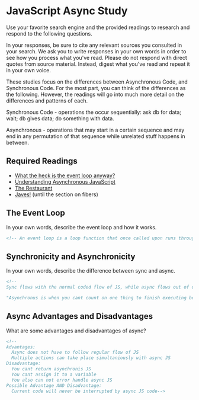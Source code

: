 # JavaScript Async Study

Use your favorite search engine and the provided readings to research and
respond to the following questions.

In your responses, be sure to cite any relevant sources you consulted in your
search. We ask you to write responses in your own words in order to see how you
process what you've read. Please do not respond with direct quotes from source
material. Instead, digest what you've read and repeat it in your own voice.

These studies focus on the differences between Asynchronous Code, and
Synchronous Code. For the most part, you can think of the differences as the
following. However, the readings will go into much more detail on the
differences and patterns of each.

Synchronous Code - operations the occur sequentially: ask db for data; wait; db gives data; do something with data.

Asynchronous - operations that may start in a certain sequence and may end in any permutation of that sequence while unrelated stuff happens in between.

## Required Readings

-   [What the heck is the event loop anyway?](https://www.youtube.com/watch?v=8aGhZQkoFbQ)
-   [Understanding Asynchronous JavaScript](https://www.youtube.com/watch?v=vMfg0xGjcOI)
-   [The Restaurant](https://www.codeschool.com/blog/2014/10/30/understanding-node-js/)
-   [Javes!](https://www.discovermeteor.com/blog/understanding-sync-async-javascript-node/) (until the section on fibers)

## The Event Loop

In your own words, describe the event loop and how it works.

```md
<!-- An event loop is a loop function that once called upon runs through a loop until conditions are met. The loop is only executed when the event that is attached to the loop is acted upon. Even loops invoke callback functions.-->
```

## Synchronicity and Asynchronicity

In your own words, describe the difference between sync and async.

```md
<!--
Sync flows with the normal coded flow of JS, while async flows out of order. Async is run only after all normal flow has taken place, and it can contain actions or functions that can run parallel to one another.

"Asynchronus is when you cant count on one thing to finish executing before another thing."-->
```

## Async Advantages and Disadvantages

What are some advantages and disadvantages of async?

```md
<!--
Advantages:
  Async does not have to follow regular flow of JS
  Multiple actions can take place simultaniously with async JS
Disadvantage:
  You cant return asynchronis JS
  You cant assign it to a variable
  You also can not error handle async JS
Possible Advantage AND Disadvantage:
  Current code will never be interrupted by async JS code-->
```
